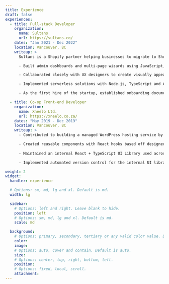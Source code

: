```yaml
---
title: Experience
draft: false
experiences:
  - title: Full-stack Developer
    organization:
      name: Sultans
      url: https://sultans.co/
    dates: "Jan 2021 - Dec 2022"
    location: Vancouver, BC
    writeup: >
      Sultans is a Shopify partner helping businesses to migrate to Shopify.

      - Built admin dashboards and multi-page wizards using JavaScript, React and HTML/CSS

      - Collaborated closely with UX designers to create visually appealing and responsive pages using HTML/CSS

      - Implemented serverless solutions with Node.js, TypeScript and AWS to connect back-end with Shopify

      - As the first hire of the startup, established onboarding documentation and trained new front-end developers.

  - title: Co-op Front-end Developer
    organization:
      name: Xneelo Ltd.
      url: https://xneelo.co.za/
    dates: "May 2019 - Dec 2019"
    location: Vancouver, BC
    writeup: >
      - Contributed to building a managed WordPress hosting service by developing a front-end dashboard with React and Typescript

      - Created reusable components with React hooks based off designer's wireframes
       
      - Maintained an internal React + TypeScript UI Library used across multiple front-end teams

      - Implemented automated version control for the internal UI library using TypeScript scripts

weight: 2
widget:
  handler: experience

  # Options: sm, md, lg and xl. Default is md.
  width: lg

  sidebar:
    # Options: left and right. Leave blank to hide.
    position: left
    # Options: sm, md, lg and xl. Default is md.
    scale: md

  background:
    # Options: primary, secondary, tertiary or any valid color value. Default is primary.
    color:
    image:
    # Options: auto, cover and contain. Default is auto.
    size:
    # Options: center, top, right, bottom, left.
    position:
    # Options: fixed, local, scroll.
    attachment:
---
```

